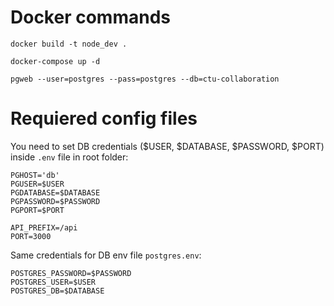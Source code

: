 # Docker commands

```
docker build -t node_dev .
```

```
docker-compose up -d
```

```
pgweb --user=postgres --pass=postgres --db=ctu-collaboration
```

# Requiered config files

You need to set DB credentials ($USER, $DATABASE, $PASSWORD, $PORT) inside `.env` file in root folder:

```
PGHOST='db'
PGUSER=$USER
PGDATABASE=$DATABASE
PGPASSWORD=$PASSWORD
PGPORT=$PORT

API_PREFIX=/api
PORT=3000
```

Same credentials for DB env file `postgres.env`:

```
POSTGRES_PASSWORD=$PASSWORD
POSTGRES_USER=$USER
POSTGRES_DB=$DATABASE
```
